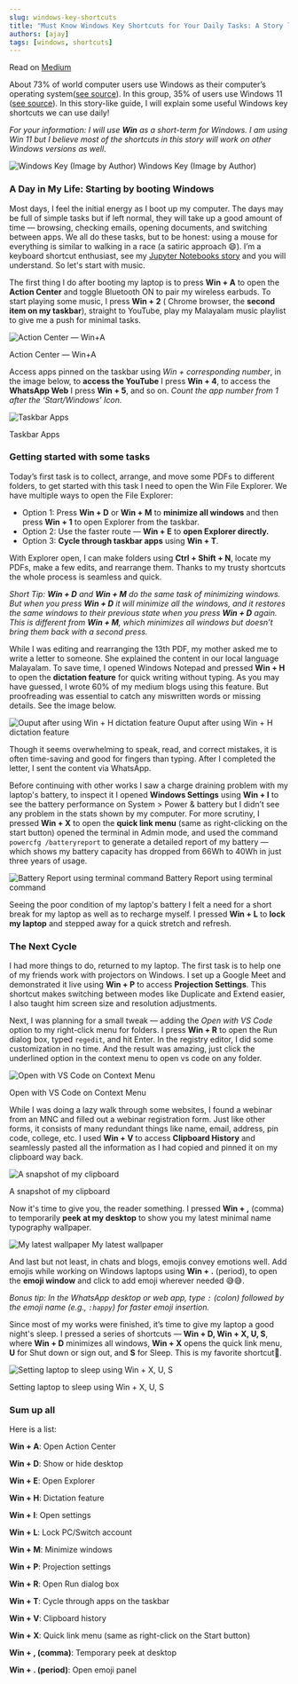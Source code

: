 ```yaml
---
slug: windows-key-shortcuts
title: "Must Know Windows Key Shortcuts for Your Daily Tasks: A Story like Guide"
authors: [ajay]
tags: [windows, shortcuts]
---
```


Read on [Medium](https://medium.com/@ajaytshaju/must-know-windows-key-shortcuts-for-your-daily-tasks-a-story-like-guide-97153461faed)

About 73% of world computer users use Windows as their computer’s operating system([see source](https://gs.statcounter.com/os-market-share/desktop/worldwide/#daily-20240921-20241020)). In this group, 35% of users use Windows 11 ([see source](https://gs.statcounter.com/windows-version-market-share/desktop/worldwide/#monthly-202106-202410)). In this story-like guide, I will explain some useful Windows key shortcuts we can use daily!

<!-- truncate -->

_For your information: I will use **Win** as a short-term for Windows. I am using Win 11 but I believe most of the shortcuts in this story will work on other Windows versions as well._

![Windows Key (Image by Author)](Windows%20Key.webp)
Windows Key (Image by Author)

### A Day in My Life: Starting by booting Windows

Most days, I feel the initial energy as I boot up my computer. The days may be full of simple tasks but if left normal, they will take up a good amount of time — browsing, checking emails, opening documents, and switching between apps. We all do these tasks, but to be honest: using a mouse for everything is similar to walking in a race (a satiric approach 😄). I’m a keyboard shortcut enthusiast, see my [Jupyter Notebooks story](https://medium.com/@ajaytshaju/useful-keyboard-shortcuts-in-jupyter-notebook-3d488c1e5d29) and you will understand. So let's start with music.

The first thing I do after booting my laptop is to press **Win + A** to open the **Action Center** and toggle Bluetooth ON to pair my wireless earbuds. To start playing some music, I press **Win + 2** ( Chrome browser, the **second item on my taskbar**), straight to YouTube, play my Malayalam music playlist to give me a push for minimal tasks.

![Action Center — Win+A](Action%20Center.webp)

Action Center — Win+A

Access apps pinned on the taskbar using _Win + corresponding number_, in the image below, to **access the YouTube** I press **Win + 4**, to access the **WhatsApp Web** I press **Win + 5**, and so on. _Count the app number from 1 after the ‘Start/Windows’ Icon._

![Taskbar Apps](Taskbar%20Apps.webp)

Taskbar Apps

### Getting started with some tasks

Today’s first task is to collect, arrange, and move some PDFs to different folders, to get started with this task I need to open the Win File Explorer. We have multiple ways to open the File Explorer:

* Option 1: Press **Win + D** or **Win + M** to **minimize all windows** and then press **Win + 1** to open Explorer from the taskbar.
* Option 2: Use the faster route — **Win + E** to **open Explorer directly.**
* Option 3: **Cycle through taskbar apps** using **Win + T**.

With Explorer open, I can make folders using **Ctrl + Shift + N**, locate my PDFs, make a few edits, and rearrange them. Thanks to my trusty shortcuts the whole process is seamless and quick.

_Short Tip: **Win + D** and **Win + M** do the same task of minimizing windows. But when you press **Win + D** it will minimize all the windows, and it restores the same windows to their previous state when you press **Win + D** again. This is different from **Win + M**, which minimizes all windows but doesn’t bring them back with a second press._

While I was editing and rearranging the 13th PDF, my mother asked me to write a letter to someone. She explained the content in our local language Malayalam. To save time, I opened Windows Notepad and pressed **Win + H** to open the **dictation feature** for quick writing without typing. As you may have guessed, I wrote 60% of my medium blogs using this feature. But proofreading was essential to catch any miswritten words or missing details. See the image below.

![Ouput after using Win + H dictation feature](Ouput%20after%20using%20Win%20+%20H%20dictation%20feature.webp)
Ouput after using Win + H dictation feature

Though it seems overwhelming to speak, read, and correct mistakes, it is often time-saving and good for fingers than typing. After I completed the letter, I sent the content via WhatsApp.

Before continuing with other works I saw a charge draining problem with my laptop's battery, to inspect it I opened **Windows Settings** using **Win + I** to see the battery performance on System > Power & battery but I didn’t see any problem in the stats shown by my computer. For more scrutiny, I pressed **Win + X** to open the **quick link menu** (same as right-clicking on the start button) opened the terminal in Admin mode, and used the command `powercfg /batteryreport` to generate a detailed report of my battery — which shows my battery capacity has dropped from 66Wh to 40Wh in just three years of usage.

![Battery Report using terminal command](Battery%20Report%20using%20terminal%20command.webp)
Battery Report using terminal command

Seeing the poor condition of my laptop's battery I felt a need for a short break for my laptop as well as to recharge myself. I pressed **Win + L** to **lock my laptop** and stepped away for a quick stretch and refresh.

### The Next Cycle

I had more things to do, returned to my laptop. The first task is to help one of my friends work with projectors on Windows. I set up a Google Meet and demonstrated it live using **Win + P** to access **Projection Settings**. This shortcut makes switching between modes like Duplicate and Extend easier, I also taught him screen size and resolution adjustments.

Next, I was planning for a small tweak — adding the _Open with VS Code_ option to my right-click menu for folders. I press **Win + R** to open the Run dialog box, typed `regedit`, and hit Enter. In the registry editor, I did some customization in no time. And the result was amazing, just click the underlined option in the context menu to open vs code on any folder.

![Open with VS Code on Context Menu](Open%20with%20VS%20Code%20on%20Context%20Menu.webp)

Open with VS Code on Context Menu

While I was doing a lazy walk through some websites, I found a webinar from an MNC and filled out a webinar registration form. Just like other forms, it consists of many redundant things like name, email, address, pin code, college, etc. I used **Win + V** to access **Clipboard History** and seamlessly pasted all the information as I had copied and pinned it on my clipboard way back.

![A snapshot of my clipboard](A%20snapshot%20of%20my%20clipboard.webp)

A snapshot of my clipboard

Now it's time to give you, the reader something. I pressed **Win + ,** (comma) to temporarily **peek at my desktop** to show you my latest minimal name typography wallpaper.

![My latest wallpaper](My%20latest%20wallpaper.webp)
My latest wallpaper

And last but not least, in chats and blogs, emojis convey emotions well. Add emojis while working on Windows laptops using **Win + .** (period), to open the **emoji window** and click to add emoji wherever needed 😅😅.

_Bonus tip: In the WhatsApp desktop or web app, type `:` (colon) followed by the emoji name (e.g., `:happy`) for faster emoji insertion._

Since most of my works were finished, it’s time to give my laptop a good night's sleep. I pressed a series of shortcuts — **Win + D, Win + X, U, S**, where **Win + D** minimizes all windows, **Win + X** opens the quick link menu, **U** for Shut down or sign out, and **S** for Sleep. This is my favorite shortcut💓.

![Setting laptop to sleep using Win + X, U, S](Setting%20laptop%20to%20sleep.webp)

Setting laptop to sleep using Win + X, U, S

### Sum up all

Here is a list:

    
**Win + A**: Open Action Center

**Win + D**: Show or hide desktop

**Win + E**: Open Explorer

**Win + H**: Dictation feature

**Win + I**: Open settings

**Win + L**: Lock PC/Switch account

**Win + M**: Minimize windows

**Win + P**: Projection settings

**Win + R**: Open Run dialog box

**Win + T**: Cycle through apps on the taskbar

**Win + V**: Clipboard history

**Win + X**: Quick link menu (same as right-click on the Start button)

**Win + , (comma)**: Temporary peek at desktop

**Win + . (period)**: Open emoji panel